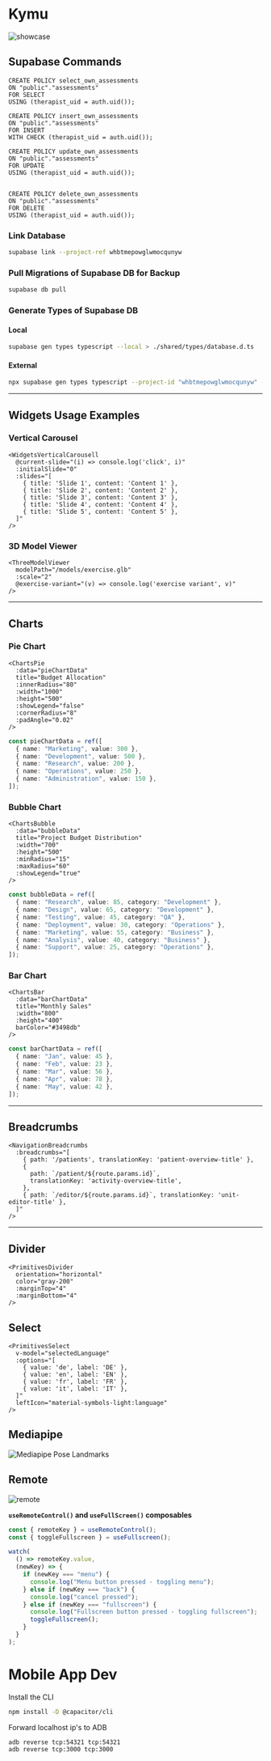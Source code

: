 # Kymu

![showcase](/public/promotion/kymu-showcase.webp)

## Supabase Commands

```
CREATE POLICY select_own_assessments
ON "public"."assessments"
FOR SELECT
USING (therapist_uid = auth.uid());

CREATE POLICY insert_own_assessments
ON "public"."assessments"
FOR INSERT
WITH CHECK (therapist_uid = auth.uid());

CREATE POLICY update_own_assessments
ON "public"."assessments"
FOR UPDATE
USING (therapist_uid = auth.uid());


CREATE POLICY delete_own_assessments
ON "public"."assessments"
FOR DELETE
USING (therapist_uid = auth.uid());
```

### Link Database

```sh
supabase link --project-ref whbtmepowglwmocqunyw
```

### Pull Migrations of Supabase DB for Backup

```sh
supabase db pull
```

### Generate Types of Supabase DB

#### Local

```sh
supabase gen types typescript --local > ./shared/types/database.d.ts
```

#### External

```sh
npx supabase gen types typescript --project-id "whbtmepowglwmocqunyw" --schema cccpublic > ./shared/types/database.d.ts
```

---

## Widgets Usage Examples

### Vertical Carousel

```vue
<WidgetsVerticalCarousell
  @current-slide="(i) => console.log('click', i)"
  :initialSlide="0"
  :slides="[
    { title: 'Slide 1', content: 'Content 1' },
    { title: 'Slide 2', content: 'Content 2' },
    { title: 'Slide 3', content: 'Content 3' },
    { title: 'Slide 4', content: 'Content 4' },
    { title: 'Slide 5', content: 'Content 5' },
  ]"
/>
```

### 3D Model Viewer

```vue
<ThreeModelViewer
  modelPath="/models/exercise.glb"
  :scale="2"
  @exercise-variant="(v) => console.log('exercise variant', v)"
/>
```

---

## Charts

### Pie Chart

```vue
<ChartsPie
  :data="pieChartData"
  title="Budget Allocation"
  :innerRadius="80"
  :width="1000"
  :height="500"
  :showLegend="false"
  :cornerRadius="8"
  :padAngle="0.02"
/>
```

```ts
const pieChartData = ref([
  { name: "Marketing", value: 300 },
  { name: "Development", value: 500 },
  { name: "Research", value: 200 },
  { name: "Operations", value: 250 },
  { name: "Administration", value: 150 },
]);
```

### Bubble Chart

```vue
<ChartsBubble
  :data="bubbleData"
  title="Project Budget Distribution"
  :width="700"
  :height="500"
  :minRadius="15"
  :maxRadius="60"
  :showLegend="true"
/>
```

```ts
const bubbleData = ref([
  { name: "Research", value: 85, category: "Development" },
  { name: "Design", value: 65, category: "Development" },
  { name: "Testing", value: 45, category: "QA" },
  { name: "Deployment", value: 30, category: "Operations" },
  { name: "Marketing", value: 55, category: "Business" },
  { name: "Analysis", value: 40, category: "Business" },
  { name: "Support", value: 25, category: "Operations" },
]);
```

### Bar Chart

```vue
<ChartsBar
  :data="barChartData"
  title="Monthly Sales"
  :width="800"
  :height="400"
  barColor="#3498db"
/>
```

```ts
const barChartData = ref([
  { name: "Jan", value: 45 },
  { name: "Feb", value: 23 },
  { name: "Mar", value: 56 },
  { name: "Apr", value: 78 },
  { name: "May", value: 42 },
]);
```

---

## Breadcrumbs

```vue
<NavigationBreadcrumbs
  :breadcrumbs="[
    { path: '/patients', translationKey: 'patient-overview-title' },
    {
      path: `/patient/${route.params.id}`,
      translationKey: 'activity-overview-title',
    },
    { path: `/editor/${route.params.id}`, translationKey: 'unit-editor-title' },
  ]"
/>
```

---

## Divider

```vue
<PrimitivesDivider
  orientation="horizontal"
  color="gray-200"
  :marginTop="4"
  :marginBottom="4"
/>
```

## Select

```vue
<PrimitivesSelect
  v-model="selectedLanguage"
  :options="[
    { value: 'de', label: 'DE' },
    { value: 'en', label: 'EN' },
    { value: 'fr', label: 'FR' },
    { value: 'it', label: 'IT' },
  ]"
  leftIcon="material-symbols-light:language"
/>
```

## Mediapipe

![Mediapipe Pose Landmarks](https://camo.githubusercontent.com/d3afebfc801ee1a094c28604c7a0eb25f8b9c9925f75b0fff4c8c8b4871c0d28/68747470733a2f2f6d65646961706970652e6465762f696d616765732f6d6f62696c652f706f73655f747261636b696e675f66756c6c5f626f64795f6c616e646d61726b732e706e67)

## Remote

![remote](/assets/xiaomi_remote_mappings_karabiner.png)

**`useRemoteControl()` and `useFullScreen()` composables**

```ts
const { remoteKey } = useRemoteControl();
const { toggleFullscreen } = useFullscreen();

watch(
  () => remoteKey.value,
  (newKey) => {
    if (newKey === "menu") {
      console.log("Menu button pressed - toggling menu");
    } else if (newKey === "back") {
      console.log("cancel pressed");
    } else if (newKey === "fullscreen") {
      console.log("Fullscreen button pressed - toggling fullscreen");
      toggleFullscreen();
    }
  }
);
```

# Mobile App Dev

Install the CLI

```sh
npm install -D @capacitor/cli
```

Forward localhost ip's to ADB

```sh
adb reverse tcp:54321 tcp:54321
adb reverse tcp:3000 tcp:3000
```
